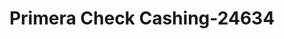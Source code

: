 ---
f_zip-code: 91364
f_state-code: CA
title: Primera Check Cashing-24634
f_phone: 818-224-3233
f_city-only: Woodland Hills
f_address: 22705 Crespi Street Woodland Hills
f_location-unique-id: '24634'
slug: primera-check-cashing-24634
updated-on: '2024-05-30T13:46:58.046Z'
created-on: '2024-05-30T13:36:59.803Z'
published-on: '2024-05-30T13:54:32.469Z'
f_city-state: cms/city/woodland-hills-ca.md
f_company: cms/company/primera-check-cashing.md
f_state: cms/state/california.md
layout: '[payday-loan].html'
tags: payday-loan
---